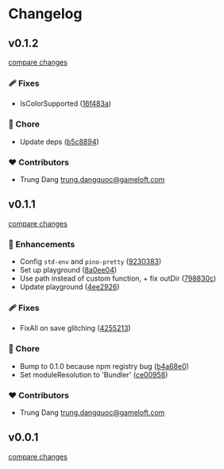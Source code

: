 # Changelog


## v0.1.2

[compare changes](https://github.com/namesmt/unplugin-sheet-i18n/compare/v0.1.1...v0.1.2)

### 🩹 Fixes

- IsColorSupported ([16f483a](https://github.com/namesmt/unplugin-sheet-i18n/commit/16f483a))

### 🏡 Chore

- Update deps ([b5c8894](https://github.com/namesmt/unplugin-sheet-i18n/commit/b5c8894))

### ❤️ Contributors

- Trung Dang <trung.dangquoc@gameloft.com>

## v0.1.1

[compare changes](https://github.com/namesmt/unplugin-sheet-i18n/compare/v0.0.1...v0.1.1)

### 🚀 Enhancements

- Config `std-env` and `pino-pretty` ([9230383](https://github.com/namesmt/unplugin-sheet-i18n/commit/9230383))
- Set up playground ([8a0ee04](https://github.com/namesmt/unplugin-sheet-i18n/commit/8a0ee04))
- Use path instead of custom function, + fix outDir ([798830c](https://github.com/namesmt/unplugin-sheet-i18n/commit/798830c))
- Update playground ([4ee2926](https://github.com/namesmt/unplugin-sheet-i18n/commit/4ee2926))

### 🩹 Fixes

- FixAll on save glitching ([4255213](https://github.com/namesmt/unplugin-sheet-i18n/commit/4255213))

### 🏡 Chore

- Bump to 0.1.0 because npm registry bug ([b4a68e0](https://github.com/namesmt/unplugin-sheet-i18n/commit/b4a68e0))
- Set moduleResolution to 'Bundler' ([ce00958](https://github.com/namesmt/unplugin-sheet-i18n/commit/ce00958))

### ❤️ Contributors

- Trung Dang <trung.dangquoc@gameloft.com>

## v0.0.1

[compare changes](https://github.com/namesmt/unplugin-sheet-i18n/compare/v0.0.0...v0.0.1)

